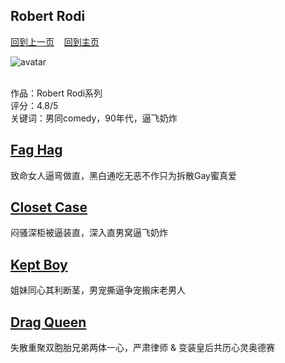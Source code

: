 ## Robert Rodi
[回到上一页](https://boheme130.github.io/Reviews/)  &nbsp;&nbsp;  [回到主页](https://boheme130.github.io/Fiction.git.io/)

![avatar](https://ksr-ugc.imgix.net/assets/011/491/176/b382e955b89d636ce1afd087a659fc30_original.jpg?ixlib=rb-4.0.2&crop=faces&w=1024&h=576&fit=crop&v=1463683501&auto=format&frame=1&q=92&s=54d5697d296bd0eac1c823c751ed85de)
<br>
<br>

作品：Robert Rodi系列<br>
评分：4.8/5<br>
关键词：男同comedy，90年代，逼飞奶炸<br>

## [Fag Hag](https://boheme130.github.io/FagHag/) <br>
致命女人逼弯做直，黑白通吃无恶不作只为拆散Gay蜜真爱
<br>


## [Closet Case](https://boheme130.github.io/ClosetCase/) <br>
闷骚深柜被逼装直，深入直男窝逼飞奶炸
<br>


## [Kept Boy](https://boheme130.github.io/KeptBoy/) <br>
姐妹同心其利断茎，男宠撕逼争宠搬床老男人
<br>

## [Drag Queen]( https://boheme130.github.io/DragQueen/) <br>
失散重聚双胞胎兄弟两体一心，严肃律师 & 变装皇后共历心灵奥德赛
<br>